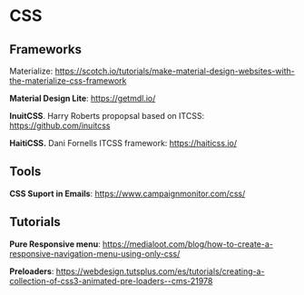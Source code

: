 # CSS
## Frameworks
Materialize: https://scotch.io/tutorials/make-material-design-websites-with-the-materialize-css-framework

**Material Design Lite**:  https://getmdl.io/

**InuitCSS**.   Harry Roberts propopsal based on ITCSS:   https://github.com/inuitcss

**HaitiCSS.** Dani Fornells ITCSS framework: https://haiticss.io/
## Tools
**CSS Suport in Emails**: https://www.campaignmonitor.com/css/

## Tutorials
**Pure Responsive menu**: https://medialoot.com/blog/how-to-create-a-responsive-navigation-menu-using-only-css/


**Preloaders**: https://webdesign.tutsplus.com/es/tutorials/creating-a-collection-of-css3-animated-pre-loaders--cms-21978
